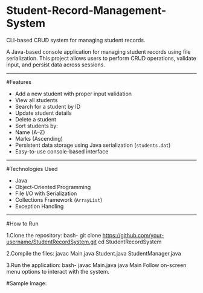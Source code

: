 # Student-Record-Management-System
CLI-based CRUD system for managing student records.

A Java-based console application for managing student records using file serialization. This project allows users to perform CRUD operations, validate input, and persist data across sessions.

---

#Features

- Add a new student with proper input validation
- View all students
- Search for a student by ID
- Update student details
- Delete a student
- Sort students by:
- Name (A–Z)
- Marks (Ascending)
- Persistent data storage using Java serialization (`students.dat`)
- Easy-to-use console-based interface

---

#Technologies Used

- Java
- Object-Oriented Programming
- File I/O with Serialization
- Collections Framework (`ArrayList`)
- Exception Handling

---

#How to Run

1.Clone the repository:
bash-
git clone https://github.com/your-username/StudentRecordSystem.git
cd StudentRecordSystem
   
2.Compile the files:
javac Main.java Student.java StudentManager.java

3.Run the application:
bash-
javac Main.java
java Main
Follow on-screen menu options to interact with the system.

#Sample Image:

